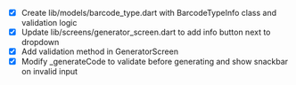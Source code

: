 - [x] Create lib/models/barcode_type.dart with BarcodeTypeInfo class and validation logic
- [x] Update lib/screens/generator_screen.dart to add info button next to dropdown
- [x] Add validation method in GeneratorScreen
- [x] Modify _generateCode to validate before generating and show snackbar on invalid input
